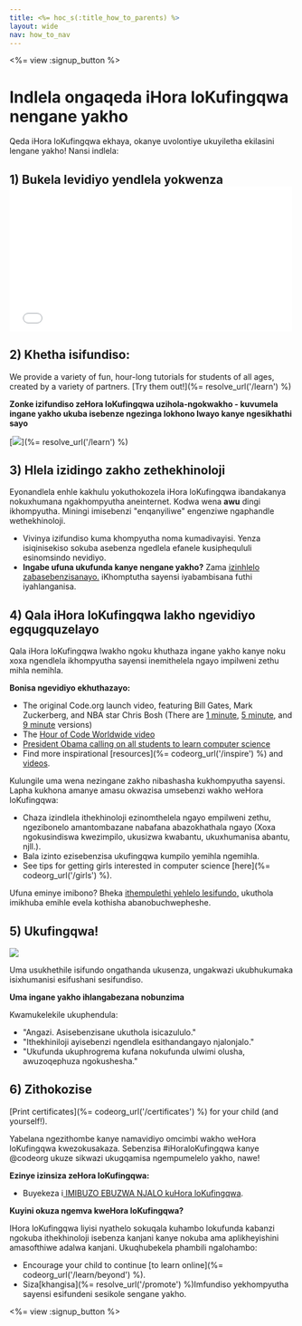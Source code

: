 ```yaml
---
title: <%= hoc_s(:title_how_to_parents) %>
layout: wide
nav: how_to_nav
---
```

<%= view :signup_button %>

# Indlela ongaqeda iHora loKufingqwa nengane yakho

Qeda iHora loKufingqwa ekhaya, okanye uvolontiye ukuyiletha ekilasini lengane yakho! Nansi indlela:

## 1) Bukela levidiyo yendlela yokwenza <iframe width="500" height="255" src="//www.youtube.com/embed/SrnvvWDm73k" frameborder="0" allowfullscreen mark="crwd-mark"></iframe> 

## 2) Khetha isifundiso:

We provide a variety of fun, hour-long tutorials for students of all ages, created by a variety of partners. [Try them out!](%= resolve_url('/learn') %)

**Zonke izifundiso zeHora loKufingqwa uzihola-ngokwakho - kuvumela ingane yakho ukuba isebenze ngezinga lokhono lwayo kanye ngesikhathi sayo**

[![](/images/fit-700/tutorials.png)](%= resolve_url('/learn') %)

## 3) Hlela izidingo zakho zethekhinoloji

Eyonandlela enhle kakhulu yokuthokozela iHora loKufingqwa ibandakanya nokuxhumana ngakhompyutha aneinternet. Kodwa wena **awu** dingi ikhompyutha. Miningi imisebenzi "enqanyiliwe" engenziwe ngaphandle wethekhinoloji.

- Vivinya izifundiso kuma khompyutha noma kumadivayisi. Yenza isiqinisekiso sokuba asebenza ngedlela efanele kusiphequluli esinomsindo nevidiyo.
- **Ingabe ufuna ukufunda kanye nengane yakho?** Zama [izinhlelo zabasebenzisanayo.](http://www.ncwit.org/resources/pair-programming-box-power-collaborative-learning) iKhomptutha sayensi iyabambisana futhi iyahlanganisa.

## 4) Qala iHora loKufingqwa lakho ngevidiyo egqugquzelayo

Qala iHora loKufingqwa lwakho ngoku khuthaza ingane yakho kanye noku xoxa ngendlela ikhompyutha sayensi inemithelela ngayo impilweni zethu mihla nemihla.

**Bonisa ngevidiyo ekhuthazayo:**

- The original Code.org launch video, featuring Bill Gates, Mark Zuckerberg, and NBA star Chris Bosh (There are [1 minute](https://www.youtube.com/watch?v=qYZF6oIZtfc), [5 minute](https://www.youtube.com/watch?v=nKIu9yen5nc), and [9 minute](https://www.youtube.com/watch?v=dU1xS07N-FA) versions)
- The [Hour of Code Worldwide video](https://www.youtube.com/watch?v=KsOIlDT145A)
- [President Obama calling on all students to learn computer science](https://www.youtube.com/watch?v=6XvmhE1J9PY)
- Find more inspirational [resources](%= codeorg_url('/inspire') %) and [videos](https://www.youtube.com/playlist?list=PLzdnOPI1iJNfpD8i4Sx7U0y2MccnrNZuP).

Kulungile uma wena nezingane zakho nibashasha kukhompyutha sayensi. Lapha kukhona amanye amasu okwazisa umsebenzi wakho weHora loKufingqwa:

- Chaza izindlela ithekhinoloji ezinomthelela ngayo empilweni zethu, ngezibonelo amantombazane nabafana abazokhathala ngayo (Xoxa ngokusindiswa kwezimpilo, ukusizwa kwabantu, ukuxhumanisa abantu, njll.).
- Bala izinto ezisebenzisa ukufingqwa kumpilo yemihla ngemihla.
- See tips for getting girls interested in computer science [here](%= codeorg_url('/girls') %).

Ufuna eminye imibono? Bheka [ithempulethi yehlelo lesifundo,](/files/AfterschoolEducatorLessonPlanOutline.docx) ukuthola imikhuba emihle evela kothisha abanobuchwepheshe.

## 5) Ukufingqwa!

<img src="/images/fit-700/tutorial-short-link.png" />

Uma usukhethile isifundo ongathanda ukusenza, ungakwazi ukubhukumaka isixhumanisi esifushani sesifundiso.

**Uma ingane yakho ihlangabezana nobunzima**

Kwamukelekile ukuphendula:

- "Angazi. Asisebenzisane ukuthola isicazululo."
- "Ithekhiniloji ayisebenzi ngendlela esithandangayo njalonjalo."
- "Ukufunda ukuphrogrema kufana nokufunda ulwimi olusha, awuzoqephuza ngokushesha."

## 6) Zithokozise

[Print certificates](%= codeorg_url('/certificates') %) for your child (and yourself!).

Yabelana ngezithombe kanye namavidiyo omcimbi wakho weHora loKufingqwa kwezokusakaza. Sebenzisa #iHoraloKufingqwa kanye @codeorg ukuze sikwazi ukugqamisa ngempumelelo yakho, nawe!

**Ezinye izinsiza zeHora loKufingqwa:**

- Buyekeza i[ IMIBUZO EBUZWA NJALO kuHora loKufingqwa](https://support.code.org/hc/en-us/categories/200147083-Hour-of-Code).

**Kuyini okuza ngemva kweHora loKufingqwa?**

IHora loKufingqwa liyisi nyathelo sokuqala kuhambo lokufunda kabanzi ngokuba ithekhinoloji isebenza kanjani kanye nokuba ama aplikheyishini amasofthiwe adalwa kanjani. Ukuqhubekela phambili ngalohambo:

- Encourage your child to continue [to learn online](%= codeorg_url('/learn/beyond') %).
- Siza[khangisa](%= resolve_url('/promote') %)Imfundiso yekhompyutha sayensi esifundeni sesikole sengane yakho.

<%= view :signup_button %>